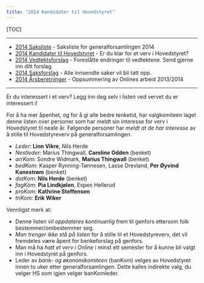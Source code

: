 ```yaml
---
title: "2014 Kandidater til Hovedstyret"
---
```


[TOC]

---
* [2014 Saksliste](/generalforsamlinger/2014/saksliste) - Saksliste for generalforsamlingen 2014
* [2014 Kandidater til Hovedstyret](/generalforsamlinger/2014/valg) - Er du klar for et verv i Hovedstyret?
* [2014 Vedtektsforslag](/generalforsamlinger/2014/vedtekstforslag) - Foreslåtte endringer til vedtektene. Send gjerne inn ditt forslag.
* [2014 Saksforslag](/generalforsamlinger/2014/saksforslag) - Alle innsendte saker vil bli tatt opp.
* [2014 Årsberetninger](/generalforsamlinger/2014/aarsberetninger) - Oppsummering av Onlines arbeid 2013/2014

---

Er du interessert i et verv? Legg inn deg selv i listen ved vervet du er interessert i!

For å ha mer åpenhet, og for å gi alle bedre tenketid, har valgkomiteen laget denne listen over personer som har meldt sin interesse for verv i Hovedstyret til neste år. Følgende personer har *meldt at de har interesse* av å stille til Hovedstyreverv på generalforsamlingen.


* *Leder:* **Linn Vikre**, Nils Herde
* *Nestleder:* Marius Thingwall, **Caroline Odden** (benket)
* *arrKom:* Sondre Widmark, **Marius Thingwall** (benket)
* *bedKom:* Kasper Rynning-Tønnesen, Lasse Drevland, **Per Øyvind Kanestrøm** (benket)
* *dotKom:* **Nils Herde** (benket)
* *fagKom:* **Pia Lindkjølen**, Espen Hellerud
* *proKom:* **Kathrine Steffensen**
* *triKom:* **Erik Wiker**

Vennligst merk at:
* Denne listen vil *oppdateres kontinuerlig* frem til genfors ettersom folk bestemmer/ombestemmer seg.
* *Man trenger ikke stå på listen* for å stille til et Hovedstyreverv, det vil fremdeles være åpent for benkeforslag på genfors.
* Man må ha *hatt et verv i Online* i minst ett semester for å kunne bli valgt inn i Hovedstyret på genfors.
* Leder av *bank- og økonomikomiteen* (banKom) velges av Hovedstyret innen to uker etter generalforsamlingen. Dette kalles indirekte valg, du velger HS som igjen velger banKomleder.